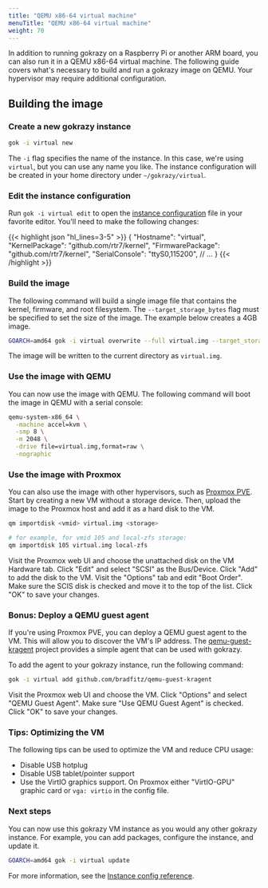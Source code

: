 ```yaml
---
title: "QEMU x86-64 virtual machine"
menuTitle: "QEMU x86-64 virtual machine"
weight: 70
---
```


In addition to running gokrazy on a Raspberry Pi or another ARM board, you can
also run it in a QEMU x86-64 virtual machine. The following guide covers what's
necessary to build and run a gokrazy image on QEMU. Your hypervisor may require
additional configuration.

## Building the image

### Create a new gokrazy instance

```bash
gok -i virtual new
```

The `-i` flag specifies the name of the instance. In this case, we're using
`virtual`, but you can use any name you like. The instance configuration will be
created in your home directory under `~/gokrazy/virtual`.

### Edit the instance configuration

Run `gok -i virtual edit` to open the [instance
configuration](/userguide/instance-config) file in your favorite editor. You'll
need to make the following changes:

{{< highlight json "hl_lines=3-5" >}}
{
  "Hostname": "virtual",
  "KernelPackage": "github.com/rtr7/kernel",
  "FirmwarePackage": "github.com/rtr7/kernel",
  "SerialConsole": "ttyS0,115200",
  // ...
}
{{< /highlight >}}

### Build the image

The following command will build a single image file that contains the kernel,
firmware, and root filesystem. The `--target_storage_bytes` flag must be
specified to set the size of the image. The example below creates a 4GB image.

```bash
GOARCH=amd64 gok -i virtual overwrite --full virtual.img --target_storage_bytes 4294967296
```

The image will be written to the current directory as `virtual.img`.

### Use the image with QEMU

You can now use the image with QEMU. The following command will boot the image
in QEMU with a serial console:

```bash
qemu-system-x86_64 \
  -machine accel=kvm \
  -smp 8 \
  -m 2048 \
  -drive file=virtual.img,format=raw \
  -nographic
```

### Use the image with Proxmox

You can also use the image with other hypervisors, such as [Proxmox
PVE](https://www.proxmox.com/en/proxmox-virtual-environment/overview). Start by
creating a new VM without a storage device. Then, upload the image to the
Proxmox host and add it as a hard disk to the VM.

```bash
qm importdisk <vmid> virtual.img <storage>

# for example, for vmid 105 and local-zfs storage:
qm importdisk 105 virtual.img local-zfs
```

Visit the Proxmox web UI and choose the unattached disk on the VM Hardware
tab. Click "Edit" and select "SCSI" as the Bus/Device. Click "Add" to add the
disk to the VM. Visit the "Options" tab and edit "Boot Order". Make sure the
SCIS disk is checked and move it to the top of the list. Click "OK" to save your
changes.

### Bonus: Deploy a QEMU guest agent

If you're using Proxmox PVE, you can deploy a QEMU guest agent to the VM. This
will allow you to discover the VM's IP address. The
[qemu-guest-kragent](https://github.com/bradfitz/qemu-guest-kragent) project
provides a simple agent that can be used with gokrazy.

To add the agent to your gokrazy instance, run the following command:

```bash
gok -i virtual add github.com/bradfitz/qemu-guest-kragent
```

Visit the Proxmox web UI and choose the VM. Click "Options" and select "QEMU
Guest Agent". Make sure "Use QEMU Guest Agent" is checked. Click "OK" to save
your changes.

### Tips: Optimizing the VM

The following tips can be used to optimize the VM and reduce CPU usage:

- Disable USB hotplug
- Disable USB tablet/pointer support
- Use the VirtIO graphics support. On Proxmox either "VirtIO-GPU" graphic card
  or `vga: virtio` in the config file.


### Next steps

You can now use this gokrazy VM instance as you would any other gokrazy
instance. For example, you can add packages, configure the instance, and update
it.

```bash
GOARCH=amd64 gok -i virtual update
```

For more information, see the [Instance config reference](/userguide/instance-config/).

